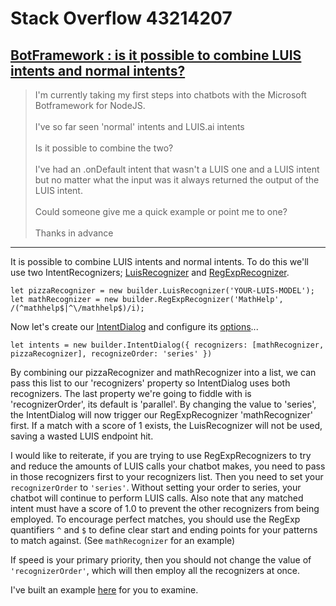 # Stack Overflow 43214207

## [BotFramework : is it possible to combine LUIS intents and normal intents?](http://stackoverflow.com/questions/43214207/botframework-is-it-possible-to-combine-luis-intents-and-normal-intents)

> I'm currently taking my first steps into chatbots with the Microsoft Botframework for NodeJS. <br/><br/> 
I've so far seen 'normal' intents and LUIS.ai intents <br/><br/>
Is it possible to combine the two? <br/><br/>
I've had an .onDefault intent that wasn't a LUIS one and a LUIS intent but no matter what the input was it always returned the output of the LUIS intent.<br/><br/>
Could someone give me a quick example or point me to one?<br/><br/>
Thanks in advance

___

It is possible to combine LUIS intents and normal intents. To do this we'll use two IntentRecognizers; [LuisRecognizer](https://docs.botframework.com/en-us/node/builder/chat-reference/classes/_botbuilder_d_.luisrecognizer.html) and [RegExpRecognizer](https://docs.botframework.com/en-us/node/builder/chat-reference/classes/_botbuilder_d_.regexprecognizer.html).

    let pizzaRecognizer = new builder.LuisRecognizer('YOUR-LUIS-MODEL');
    let mathRecognizer = new builder.RegExpRecognizer('MathHelp', /(^mathhelp$|^\/mathhelp$)/i);

Now let's create our [IntentDialog](https://docs.botframework.com/en-us/node/builder/chat-reference/classes/_botbuilder_d_.intentdialog.html) and configure its [options](https://docs.botframework.com/en-us/node/builder/chat-reference/interfaces/_botbuilder_d_.iintentdialogoptions.html)...

    let intents = new builder.IntentDialog({ recognizers: [mathRecognizer, pizzaRecognizer], recognizeOrder: 'series' })

By combining our pizzaRecognizer and mathRecognizer into a list, we can pass this list to our 'recognizers' property so IntentDialog uses both recognizers. The last property we're going to fiddle with is 'recognizerOrder', its default is 'parallel'. By changing the value to 'series', the IntentDialog will now trigger our RegExpRecognizer 'mathRecognizer' first. If a match with a score of 1 exists, the LuisRecognizer will not be used, saving a wasted LUIS endpoint hit.

I would like to reiterate, if you are trying to use RegExpRecognizers to try and reduce the amounts of LUIS calls your chatbot makes, you need to pass in those recognizers first to your recognizers list. Then you need to set your `recognizerOrder` to `'series'`. Without setting your order to series, your chatbot will continue to perform LUIS calls. Also note that any matched intent must have a score of 1.0 to prevent the other recognizers from being employed. To encourage perfect matches, you should use the RegExp quantifiers `^` and `$` to define clear start and ending points for your patterns to match against. (See `mathRecognizer` for an example)

If speed is your primary priority, then you should not change the value of `'recognizerOrder'`, which will then employ all the recognizers at once.

I've built an example [here](https://github.com/stevengum97/SO_Q43214207) for you to examine. 